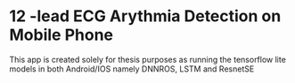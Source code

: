 # 12 -lead ECG Arythmia Detection on Mobile Phone

This app is created solely for thesis purposes as running the tensorflow lite models in both Android/IOS namely DNNROS, LSTM and ResnetSE
